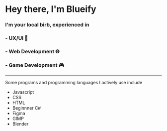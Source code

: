 # Hey there, I'm Blueify

### I'm your local birb, experienced in 
### - UX/UI 📱
### - Web Development 🌐
### - Game Development 🎮

--------------------------------

Some programs and programming languages I actively use include
- Javascript 
- CSS
- HTML
- Beginnner C#
- Figma
- GIMP
- Blender 
